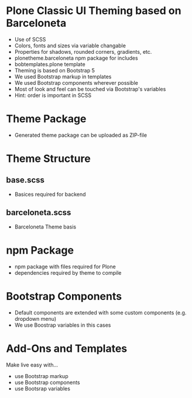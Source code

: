 # Plone Classic UI Theming based on Barceloneta

* Use of SCSS
* Colors, fonts and sizes via variable changable
* Properties for shadows, rounded corners, gradients, etc.
* plonetheme.barceloneta npm package for includes
* bobtemplates.plone template
* Theming is based on Bootstrap 5
* We used Bootstrap markup in templates
* We used Bootstrap components wherever possible
* Most of look and feel can be touched via Bootstrap's variables
* Hint: order is important in SCSS


# Theme Package

* Generated theme package can be uploaded as ZIP-file


# Theme Structure

## base.scss

* Basices required for backend

## barceloneta.scss

* Barceloneta Theme basis


# npm Package

* npm package with files required for Plone
* dependencies required by theme to compile


# Bootstrap Components

* Default components are extended with some custom components (e.g. dropdown menu)
* We use Boostrap variables in this cases


# Add-Ons and Templates

Make live easy with...

* use Bootstrap markup
* use Bootstrap components
* use Bootsrap variables
